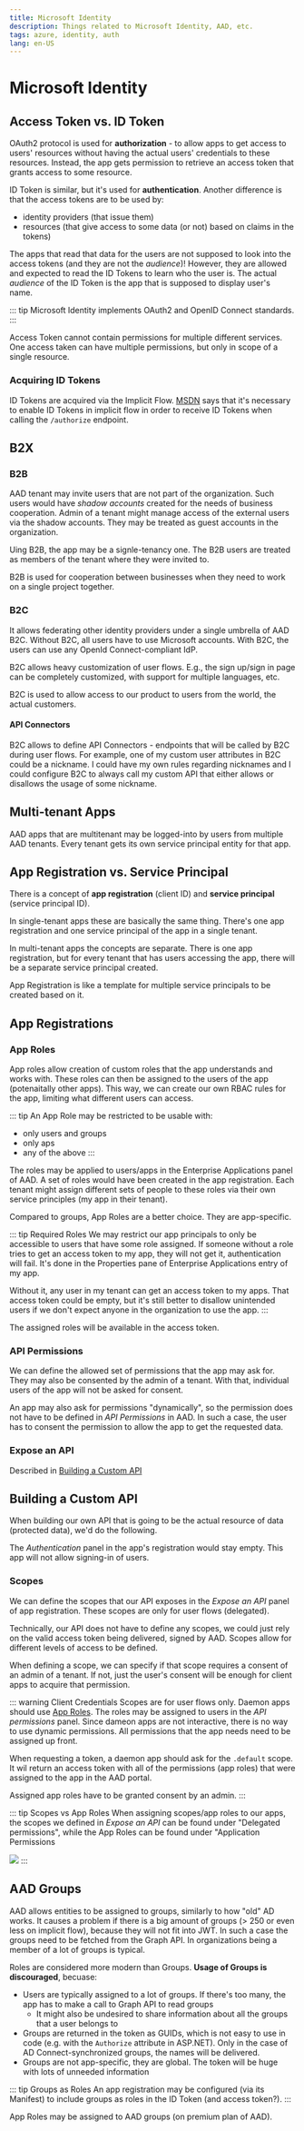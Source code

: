 ```yaml
---
title: Microsoft Identity
description: Things related to Microsoft Identity, AAD, etc.
tags: azure, identity, auth
lang: en-US
---
```


# Microsoft Identity

## Access Token vs. ID Token

OAuth2 protocol is used for **authorization** - to allow apps to get access to
users' resources without having the actual users' credentials to these
resources. Instead, the app gets permission to retrieve an access token that
grants access to some resource.

ID Token is similar, but it's used for **authentication**. Another difference is
that the access tokens are to be used by:

- identity providers (that issue them)
- resources (that give access to some data (or not) based on claims in the
  tokens)

The apps that read that data for the users are not supposed to look into the
access tokens (and they are not the *audience*)! However, they are allowed and
expected to read the ID Tokens to learn who the user is. The actual *audience*
of the ID Token is the app that is supposed to display user's name.

::: tip
Microsoft Identity implements OAuth2 and OpenID Connect standards.
:::

Access Token cannot contain permissions for multiple different services. One
access taken can have multiple permissions, but only in scope of a single
resource.

### Acquiring ID Tokens

ID Tokens are acquired via the Implicit Flow.
[MSDN](https://docs.microsoft.com/en-us/azure/active-directory/develop/v2-protocols-oidc#send-the-sign-in-request)
says that it's necessary to enable ID Tokens in implicit flow in order to
receive ID Tokens when calling the `/authorize` endpoint.

## B2X

### B2B

AAD tenant may invite users that are not part of the organization. Such users
would have *shadow accounts* created for the needs of business cooperation.
Admin of a tenant might manage access of the external users via the shadow
accounts. They may be treated as guest accounts in the organization.

Uing B2B, the app may be a signle-tenancy one. The B2B users are treated as
members of the tenant where they were invited to.

B2B is used for cooperation between businesses when they need to work on a
single project together.

### B2C

It allows federating other identity providers under a single umbrella of AAD
B2C. Without B2C, all users have to use Microsoft accounts. With B2C, the users
can use any OpenId Connect-compliant IdP.

B2C allows heavy customization of user flows. E.g., the sign up/sign in page can
be completely customized, with support for multiple languages, etc.

B2C is used to allow access to our product to users from the world, the actual
customers.

#### API Connectors

B2C allows to define API Connectors - endpoints that will be called by B2C
during user flows. For example, one of my custom user attributes in B2C could be
a nickname. I could have my own rules regarding nicknames and I could configure
B2C to always call my custom API that either allows or disallows the usage of
some nickname.

## Multi-tenant Apps

AAD apps that are multitenant may be logged-into by users from multiple AAD
tenants. Every tenant gets its own service principal entity for that app.


## App Registration vs. Service Principal

There is a concept of **app registration** (client ID) and **service
principal** (service principal ID).

In single-tenant apps these are basically the same thing. There's one app
registration and one service principal of the app in a single tenant.

In multi-tenant apps the concepts are separate. There is one app registration,
but for every tenant that has users accessing the app, there will be a separate
service principal created.

App Registration is like a template for multiple service principals to be
created based on it.

## App Registrations

### App Roles

App roles allow creation of custom roles that the app understands and works
with. These roles can then be assigned to the users of the app (potenaitally
other apps). This way, we can create our own RBAC rules for the app, limiting
what different users can access.

::: tip
An App Role may be restricted to be usable with:
- only users and groups
- only aps
- any of the above
:::

The roles may be applied to users/apps in the Enterprise Applications panel of
AAD. A set of roles would have been created in the app registration. Each tenant
might assign different sets of people to these roles via their own service
principles (my app in their tenant).

Compared to groups, App Roles are a better choice. They are app-specific.

::: tip Required Roles
We may restrict our app principals to only be accessible to users that have some
role assigned. If someone without a role tries to get an access token to my app,
they will not get it, authentication will fail. It's done in the Properties pane
of Enterprise Applications entry of my app.

Without it, any user in my tenant can get an access token to my apps. That
access token could be empty, but it's still better to disallow unintended users
if we don't expect anyone in the organization to use the app.
:::

The assigned roles will be available in the access token.

### API Permissions

We can define the allowed set of permissions that the app may ask for. They may
also be consented by the admin of a tenant. With that, individual users of the
app will not be asked for consent.

An app may also ask for permissions "dynamically", so the permission does not
have to be defined in *API Permissions* in AAD. In such a case, the user has to
consent the permission to allow the app to get the requested data.

### Expose an API

Described in [Building a Custom API](#building-a-custom-api)

## Building a Custom API

When building our own API that is going to be the actual resource of data
(protected data), we'd do the following.

The *Authentication* panel in the app's registration would stay empty. This app
will not allow signing-in of users.

### Scopes

We can define the scopes that our API exposes in the *Expose an API* panel of
app registration. These scopes are only for user flows (delegated).

Technically, our API does not have to define any scopes, we could just rely on
the valid access token being delivered, signed by AAD. Scopes allow for
different levels of access to be defined.

When defining a scope, we can specify if that scope requires a consent of an
admin of a tenant. If not, just the user's consent will be enough for client
apps to acquire that permission.

::: warning Client Credentials
Scopes are for user flows only. Daemon apps should use [App
Roles](#app-roles).
The roles may be assigned to users in the *API permissions* panel. Since dameon
apps are not interactive, there is no way to use dynamic permissions. All
permissions that the app needs need to be assigned up front.

When requesting a token, a daemon app should ask for the `.default` scope. It
wil return an access token with all of the permissions (app roles) that were
assigned to the app in the AAD portal.

Assigned app roles have to be granted consent by an admin.
:::

::: tip Scopes vs App Roles
When assigning scopes/app roles to our apps, the scopes we defined in *Expose an
API* can be found under "Delegated permissions", while the App Roles can be
found under "Application Permissions

![](./assets/identity-delegated-application-permissions.png)
:::

## AAD Groups

AAD allows entities to be assigned to groups, similarly to how "old" AD works.
It causes a problem if there is a big amount of groups (> 250 or even less on
implicit flow), because they will not fit into JWT. In such a case the groups
need to be fetched from the Graph API. In organizations being a member of a lot
of groups is typical.

Roles are considered more modern than Groups. **Usage of Groups is
discouraged**, becuase:

- Users are typically assigned to a lot of groups. If there's too many, the
  app has to make a call to Graph API to read groups
    - It might also be undesired to share information about all the groups that
      a user belongs to
- Groups are returned in the token as GUIDs, which is not easy to use in code
(e.g. with the `Authorize` attribute in ASP.NET). Only in the case of AD
Connect-synchronized groups, the names will be delivered.
- Groups are not app-specific, they are global. The token will be huge with
  lots of unneeded information

::: tip Groups as Roles
An app registration may be configured (via its Manifest) to include groups as
roles in the ID Token (and access token?).
:::

App Roles may be assigned to AAD groups (on premium plan of AAD).